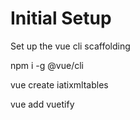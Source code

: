 # Initial Setup


Set up the vue cli scaffolding


npm i -g @vue/cli

vue create iatixmltables

vue add vuetify
